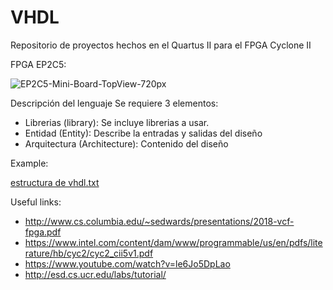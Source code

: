 # VHDL
Repositorio de proyectos hechos en el Quartus II para el FPGA Cyclone II

FPGA EP2C5:


![EP2C5-Mini-Board-TopView-720px](https://user-images.githubusercontent.com/79501343/109391923-82131800-78e7-11eb-951d-8f1cfb0a77e1.jpg)

Descripción del lenguaje
Se requiere 3 elementos:
- Librerias (library): Se incluye librerias a usar.
- Entidad (Entity): Describe la entradas y salidas del diseño
- Arquitectura (Architecture): Contenido del diseño 

Example:

[estructura de vhdl.txt](https://github.com/NiccolasR/VHDL/files/6054891/estructura.de.vhdl.txt)

Useful links:
- http://www.cs.columbia.edu/~sedwards/presentations/2018-vcf-fpga.pdf
- https://www.intel.com/content/dam/www/programmable/us/en/pdfs/literature/hb/cyc2/cyc2_cii5v1.pdf
- https://www.youtube.com/watch?v=le6Jo5DpLao
- http://esd.cs.ucr.edu/labs/tutorial/
